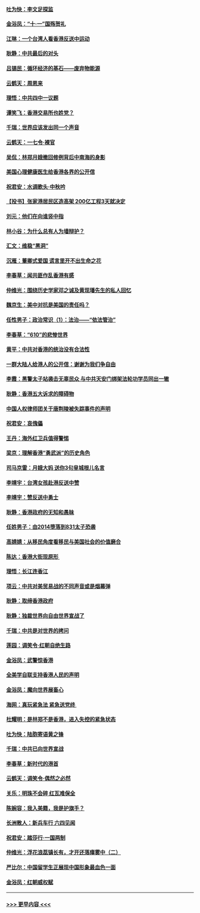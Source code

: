 #### [吐为快：李文足探监](../pages/nsc993/n11509622.md?t=09101844) 
#### [金浴凤：“十‧一”国殇贺礼](../pages/nsc993/n11509593.md?t=09101844) 
#### [江琳：一个台湾人看香港反送中运动](../pages/nsc993/n11509211.md?t=09101844) 
#### [耿静：中共最后的对头](../pages/nsc993/n11508308.md?t=09101844) 
#### [吕锡民：循环经济的基石——废弃物能源](../pages/nsc993/n11508212.md?t=09101844) 
#### [云鹤天：周恩来](../pages/nsc993/n11508055.md?t=09101844) 
#### [理悟：中共四中一议题](../pages/nsc993/n11507782.md?t=09101844) 
#### [谭笑飞：香港交易所也姓党？](../pages/nsc993/n11507753.md?t=09101844) 
#### [千瑞：世界应该发出同一个声音](../pages/nsc993/n11507290.md?t=09101844) 
#### [云鹤天：一七令‧裸官](../pages/nsc993/n11507177.md?t=09101844) 
#### [吴侃：林郑月娥撤回修例背后中南海的身影](../pages/nsc993/n11506876.md?t=09101844) 
#### [美国心理健康医生给香港各界的公开信](../pages/nsc993/n11506809.md?t=09101844) 
#### [祝君安：水调歌头‧中秋吟](../pages/nsc993/n11506758.md?t=09101844) 
#### [【投书】张家港居民区造高架 200亿工程3天就决定](../pages/nsc993/n11506682.md?t=09101844) 
#### [刘元：他们在向谁竖中指](../pages/nsc993/n11505384.md?t=09101844) 
#### [林小谷：为什么总有人为墙辩护？](../pages/nsc993/n11505226.md?t=09101844) 
#### [汇文：维稳“黑洞”](../pages/nsc993/n11504347.md?t=09101844) 
#### [沉雁：董卿式爱国 谎言里开不出生命之花](../pages/nsc993/n11503215.md?t=09101844) 
#### [李春草：闻共匪作乱香港有感](../pages/nsc993/n11503072.md?t=09101844) 
#### [仲维光：围绕历史学家邓之诚及黄现璠先生的私人回忆](../pages/nsc993/n11501330.md?t=09101844) 
#### [魏京生：美中对抗是美国的责任吗？](../pages/nsc993/n11500723.md?t=09101844) 
#### [任性男子：政治常识（1）：法治——“依法管治”](../pages/nsc993/n11500791.md?t=09101844) 
#### [李春草：“610”的悲惨世界](../pages/nsc993/n11501141.md?t=09101844) 
#### [黄平：中共对香港的统治没有合法性](../pages/nsc993/n11499473.md?t=09101844) 
#### [一群大陆人给港人的公开信：谢谢为我们争自由](../pages/nsc993/n11500402.md?t=09101844) 
#### [李霞：黑警太子站袭击无辜民众 与中共天安门绑架法轮功学员同出一辙](../pages/nsc993/n11499805.md?t=09101844) 
#### [耿静：香港五大诉求的障碍物](../pages/nsc993/n11497578.md?t=09101844) 
#### [中国人权律师团关于唐荆陵被失踪事件的声明](../pages/nsc993/n11500014.md?t=09101844) 
#### [祝君安：哀傀儡](../pages/nsc993/n11499776.md?t=09101844) 
#### [王丹：海外红卫兵值得警惕](../pages/nsc993/n11498138.md?t=09101844) 
#### [梁京：理解香港“勇武派”的历史角色](../pages/nsc993/n11498006.md?t=09101844) 
#### [司马京雷：月娥大妈  送你3句皇城根儿名言](../pages/nsc993/n11497885.md?t=09101844) 
#### [李靖宇：台湾女孩赴港反送中赞](../pages/nsc993/n11497721.md?t=09101844) 
#### [李靖宇：赞反送中勇士](../pages/nsc993/n11497452.md?t=09101844) 
#### [耿静：香港政府的无知和愚昧](../pages/nsc993/n11494238.md?t=09101844) 
#### [任姓男子：由2014堕落到831太子恐袭](../pages/nsc993/n11496683.md?t=09101844) 
#### [高婧婧：从移民角度看移民与美国社会的价值磨合](../pages/nsc993/n11495757.md?t=09101844) 
#### [陈达：香港大街现原形 ](../pages/nsc993/n11495441.md?t=09101844) 
#### [理悟：长江连香江](../pages/nsc993/n11495377.md?t=09101844) 
#### [项云：中共对美贸易战的不同声音或是烟幕弹](../pages/nsc993/n11494929.md?t=09101844) 
#### [耿静：取缔香港政府](../pages/nsc993/n11494218.md?t=09101844) 
#### [耿静：独裁世界向自由世界宣战了](../pages/nsc993/n11494190.md?t=09101844) 
#### [千瑞：中共是对世界的拷问](../pages/nsc993/n11493021.md?t=09101844) 
#### [莲园：调笑令‧红朝自绝生路](../pages/nsc993/n11493011.md?t=09101844) 
#### [金浴凤：武警惊香港](../pages/nsc993/n11492994.md?t=09101844) 
#### [全美学自联支持香港人民的声明](../pages/nsc993/n11492630.md?t=09101844) 
#### [金浴凤：魔向世界展畜心](../pages/nsc993/n11492599.md?t=09101844) 
#### [海网：真玩紧急法 紧急送党终 ](../pages/nsc993/n11492535.md?t=09101844) 
#### [杜耀明：是林郑不是香港，进入失控的紧急状态](../pages/nsc993/n11491420.md?t=09101844) 
#### [吐为快：陆胞寄语黄之锋](../pages/nsc993/n11491117.md?t=09101844) 
#### [千瑞：中共已向世界宣战](../pages/nsc993/n11490123.md?t=09101844) 
#### [李春草：新时代的港首](../pages/nsc993/n11489864.md?t=09101844) 
#### [云鹤天：调笑令·偶然之必然](../pages/nsc993/n11489701.md?t=09101844) 
#### [关乐：明珠不会碎 红瓦难保全](../pages/nsc993/n11489647.md?t=09101844) 
#### [陈婉容：我入美籍，我是护旗手？](../pages/nsc993/n11487908.md?t=09101844) 
#### [长洲散人：新兵车行 六四见闻](../pages/nsc993/n11487729.md?t=09101844) 
#### [祝君安：踏莎行‧一国两制](../pages/nsc993/n11487699.md?t=09101844) 
#### [仲维光：浮花浪蕊镇长有，才开还落瘴雾中（二）](../pages/nsc993/n11483286.md?t=09101844) 
#### [严比尔：中国留学生正展现中国形象最血色一面](../pages/nsc993/n11485145.md?t=09101844) 
#### [金浴凤：红朝威权赋](../pages/nsc993/n11485191.md?t=09101844) 

----
#### [ >>> 更早内容 <<< ](../indexes/nsc993-earlier.md)
